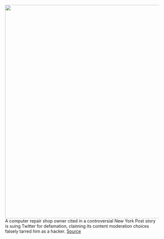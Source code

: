 <img src='https://cdn.vox-cdn.com/thumbor/dsilAsv6JDiT7mEijNsGjLDH2xU=/0x0:2040x1360/1200x800/filters:focal(857x517:1183x843)/cdn.vox-cdn.com/uploads/chorus_image/image/68590134/acastro_180827_1777_0001.0.jpg' width='700px' /><br/>
A computer repair shop owner cited in a controversial New York Post story is suing Twitter for defamation, claiming its content moderation choices falsely tarred him as a hacker.
<a href='https://www.theverge.com/2020/12/28/22203412/john-paul-mac-isaac-hunter-biden-laptop-new-york-post-twitter-moderation-hacked-materials-lawsuit'> Source <a/>